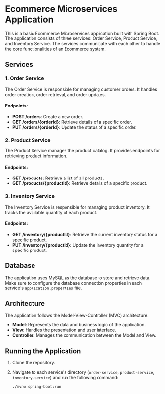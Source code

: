 # Ecommerce Microservices Application

This is a basic Ecommerce Microservices application built with Spring Boot. The application consists of three services: Order Service, Product Service, and Inventory Service. The services communicate with each other to handle the core functionalities of an Ecommerce system.

## Services

### 1. Order Service

The Order Service is responsible for managing customer orders. It handles order creation, order retrieval, and order updates.

#### Endpoints:

- **POST /orders**: Create a new order.
- **GET /orders/{orderId}**: Retrieve details of a specific order.
- **PUT /orders/{orderId}**: Update the status of a specific order.

### 2. Product Service

The Product Service manages the product catalog. It provides endpoints for retrieving product information.

#### Endpoints:

- **GET /products**: Retrieve a list of all products.
- **GET /products/{productId}**: Retrieve details of a specific product.

### 3. Inventory Service

The Inventory Service is responsible for managing product inventory. It tracks the available quantity of each product.

#### Endpoints:

- **GET /inventory/{productId}**: Retrieve the current inventory status for a specific product.
- **PUT /inventory/{productId}**: Update the inventory quantity for a specific product.

## Database

The application uses MySQL as the database to store and retrieve data. Make sure to configure the database connection properties in each service's `application.properties` file.

## Architecture

The application follows the Model-View-Controller (MVC) architecture.

- **Model**: Represents the data and business logic of the application.
- **View**: Handles the presentation and user interface.
- **Controller**: Manages the communication between the Model and View.

## Running the Application

1. Clone the repository.
2. Navigate to each service's directory (`order-service`, `product-service`, `inventory-service`) and run the following command:

   ```bash
   ./mvnw spring-boot:run

